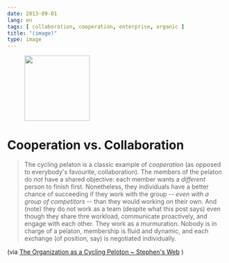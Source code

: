 ```yaml
---
date: 2013-09-01
lang: en
tags: [ collaboration, cooperation, enterprise, organic ]
title: "(image)"
type: image
---
```


<figure>
<a
href="https://hugo.ferreira.cc/cooperation-vs-collaboration-the-cycling-pelaton/attachment/384/"
rel="attachment"><img
src="/wp-content/uploads/2013/09/tumblr_msgfooUJy81qz82meo1_250-150x150.jpg"
width="150" height="150" /></a></figure>

# Cooperation vs. Collaboration

> The cycling pelaton is a classic example of *cooperation* (as opposed
> to everybody's favourite, collaboration). The members of the pelaton
> do *not* have a shared objective: each member wants a *different*
> person to finish first. Nonetheless, they individuals have a better
> chance of succeeding if they work with the group -- *even with a group
> of competitors* -- than they would working on their own. And (note)
> they do not work as a team (despite what this post says) even though
> they share thre workload, communicate proactively, and engage with
> each other. They work as a murmuration. Nobody is in charge of a
> pelaton, membership is fluid and dynamic, and each exchange (of
> position, say) is negotiated individually.

(via [The Organization as a Cycling Peloton \~ Stephen's
Web](http://www.downes.ca/cgi-bin/page.cgi?post=60337) )

